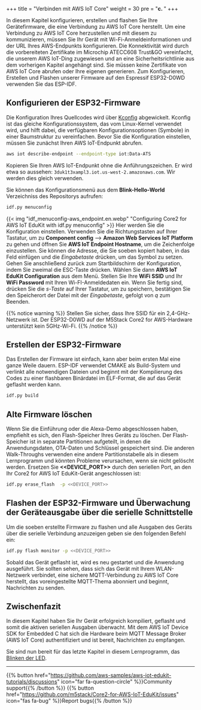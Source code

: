 +++
title = "Verbinden mit AWS IoT Core"
weight = 30
pre = "<b>c. </b>"
+++

In diesem Kapitel konfigurieren, erstellen und flashen Sie Ihre Gerätefirmware, die eine Verbindung zu AWS IoT Core herstellt. Um eine Verbindung zu AWS IoT Core herzustellen und mit diesem zu kommunizieren, müssen Sie Ihr Gerät mit Wi-Fi-Anmeldeinformationen und der URL Ihres AWS-Endpunkts konfigurieren. Die Konnektivität wird durch die vorbereiteten Zertifikate im Microchip ATECC608 Trust&amp;GO vereinfacht, die unserem AWS IoT-Ding zugewiesen und an eine Sicherheitsrichtlinie aus dem vorherigen Kapitel angehängt sind. Sie müssen keine Zertifikate von AWS IoT Core abrufen oder Ihre eigenen generieren. Zum Konfigurieren, Erstellen und Flashen unserer Firmware auf den Espressif ESP32-D0WD verwenden Sie das ESP-IDF.

## Konfigurieren der ESP32-Firmware
Die Konfiguration Ihres Quellcodes wird über [Kconfig](https://www.kernel.org/doc/html/latest/kbuild/kconfig-language.html) abgewickelt. Kconfig ist das gleiche Konfigurationssystem, das vom Linux-Kernel verwendet wird, und hilft dabei, die verfügbaren Konfigurationsoptionen (Symbole) in einer Baumstruktur zu vereinfachen. Bevor Sie die Konfiguration einstellen, müssen Sie zunächst Ihren AWS IoT-Endpunkt abrufen.

```bash
aws iot describe-endpoint --endpoint-type iot:Data-ATS
```
Kopieren Sie Ihren AWS IoT-Endpunkt ohne die Anführungszeichen. Er wird etwa so aussehen: `3duk1t3xampl3.iot.us-west-2.amazonaws.com`. Wir werden dies gleich verwenden.

Sie können das Konfigurationsmenü aus dem **Blink-Hello-World** Verzeichniss des Repositorys aufrufen:
```bash
idf.py menuconfig
```
{{< img "idf_menuconfig-aws_endpoint.en.webp" "Configuring Core2 for AWS IoT EduKit with idf.py menuconfig" >}}
Hier werden Sie die Konfiguration einstellen. Verwenden Sie die Richtungstasten auf Ihrer Tastatur, um zu **Component config** --> **Amazon Web Services IoT Platform** zu gehen und öffnen Sie **AWS IoT Endpoint Hostname**, um die Zeichenfolge einzustellen. Sie können die Adresse, die Sie soeben kopiert haben, in das Feld einfügen und die _Eingabetaste_ drücken, um das Symbol zu setzen. Gehen Sie anschließend zurück zum Startbildschirm der Konfiguration, indem Sie zweimal die ESC-Taste drücken. Wählen Sie dann **AWS IoT EduKit Configuration** aus dem Menü. Stellen Sie Ihre **WiFi SSID** und Ihr **WiFi Password** mit Ihren Wi-FI-Anmeldedaten ein. Wenn Sie fertig sind, drücken Sie die *s-Taste* auf Ihrer Tastatur, um zu speichern, bestätigen Sie den Speicherort der Datei mit der *Eingabetaste*, gefolgt von *q* zum Beenden.

{{% notice warning %}}
Stellen Sie sicher, dass Ihre SSID für ein 2,4-GHz-Netzwerk ist. Der ESP32-D0WD auf der M5Stack Core2 for AWS-Hardware unterstützt kein 5GHz-Wi-Fi.
{{% /notice %}}

## Erstellen der ESP32-Firmware
Das Erstellen der Firmware ist einfach, kann aber beim ersten Mal eine ganze Weile dauern. ESP-IDF verwendet CMAKE als Build-System und verlinkt alle notwendigen Dateien und beginnt mit der Kompilierung des Codes zu einer flashbaren Binärdatei im ELF-Format, die auf das Gerät geflasht werden kann.
```bash
idf.py build
```

## Alte Firmware löschen
Wenn Sie die Einführung oder die Alexa-Demo abgeschlossen haben, empfiehlt es sich, den Flash-Speicher Ihres Geräts zu löschen. Der Flash-Speicher ist in separate Partitionen aufgeteilt, in denen die Anwendungsdaten, OTA-Daten und Schlüssel gespeichert sind. Die anderen Walk-Throughs verwenden eine andere Partitionstabelle als in diesem Lernprogramm und könnten Probleme verursachen, wenn sie nicht gelöscht werden. Ersetzen Sie **<<DEVICE_PORT>>** durch den seriellen Port, an den Ihr Core2 for AWS IoT EduKit-Gerät angeschlossen ist:
```bash
idf.py erase_flash  -p <<DEVICE_PORT>>
```

## Flashen der ESP32-Firmware und Überwachung der Geräteausgabe über die serielle Schnittstelle
Um die soeben erstellte Firmware zu flashen und alle Ausgaben des Geräts über die serielle Verbindung anzuzeigen geben sie den folgenden Befehl ein:
```bash
idf.py flash monitor -p <<DEVICE_PORT>>
```
Sobald das Gerät geflasht ist, wird es neu gestartet und die Anwendung ausgeführt. Sie sollten sehen, dass sich das Gerät mit Ihrem WLAN-Netzwerk verbindet, eine sichere MQTT-Verbindung zu AWS IoT Core herstellt, das voreingestellte MQTT-Thema abonniert und beginnt, Nachrichten zu senden.

## Zwischenfazit
In diesem Kapitel haben Sie Ihr Gerät erfolgreich kompiliert, geflasht und somit die aktiven seriellen Ausgaben überwacht. Mit dem AWS IoT Device SDK for Embedded C hat sich die Hardware beim MQTT Message Broker (AWS IoT Core) authentifiziert und ist bereit, Nachrichten zu empfangen.

Sie sind nun bereit für das letzte Kapitel in diesem Lernprogramm, das [Blinken der LED](/de/blinky-hello-world/blinking-the-leds.html).


---
{{% button href="https://github.com/aws-samples/aws-iot-edukit-tutorials/discussions" icon="far fa-question-circle" %}}Community support{{% /button %}} {{% button href="https://github.com/m5stack/Core2-for-AWS-IoT-EduKit/issues" icon="fas fa-bug" %}}Report bugs{{% /button %}}
